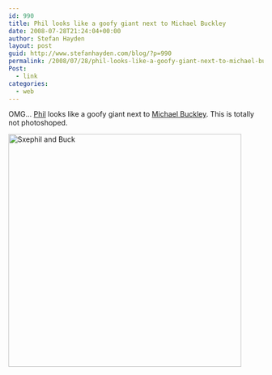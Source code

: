 ```yaml
---
id: 990
title: Phil looks like a goofy giant next to Michael Buckley
date: 2008-07-28T21:24:04+00:00
author: Stefan Hayden
layout: post
guid: http://www.stefanhayden.com/blog/?p=990
permalink: /2008/07/28/phil-looks-like-a-goofy-giant-next-to-michael-buckley/
Post:
  - link
categories:
  - web
---
```

OMG... <a href="http://www.youtube.com/user/sxephil">Phil</a> looks like a goofy giant next to <a href="http://www.youtube.com/user/WHATTHEBUCKSHOW">Michael Buckley</a>. This is totally not photoshoped.

<a href="http://buckhollywood.com/buck-pics-with-you-tubers">
<img src="http://www.stefanhayden.com/blog/wp-content/uploads/2008/07/buck-and-phil.jpg" alt="Sxephil and Buck"  width="460px" /></a>